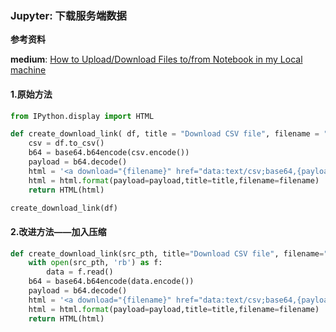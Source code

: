 ### Jupyter: 下载服务端数据

**参考资料**

**medium**: [How to Upload/Download Files to/from Notebook in my Local machine](https://medium.com/@charles2588/how-to-upload-download-files-to-from-notebook-in-my-local-machine-6a4e65a15767)

#### 1.原始方法

```python
from IPython.display import HTML

def create_download_link( df, title = "Download CSV file", filename = "data.csv"):  
    csv = df.to_csv()
    b64 = base64.b64encode(csv.encode())
    payload = b64.decode()
    html = '<a download="{filename}" href="data:text/csv;base64,{payload}" target="_blank">{title}</a>'
    html = html.format(payload=payload,title=title,filename=filename)
    return HTML(html)

create_download_link(df)
```

#### 2.改进方法——加入压缩

```python
def create_download_link(src_pth, title="Download CSV file", filename="data.csv"):  
    with open(src_pth, 'rb') as f:
        data = f.read()
    b64 = base64.b64encode(data.encode())
    payload = b64.decode()
    html = '<a download="{filename}" href="data:text/csv;base64,{payload}" target="_blank">{title}</a>'
    html = html.format(payload=payload,title=title,filename=filename)
    return HTML(html)
```


